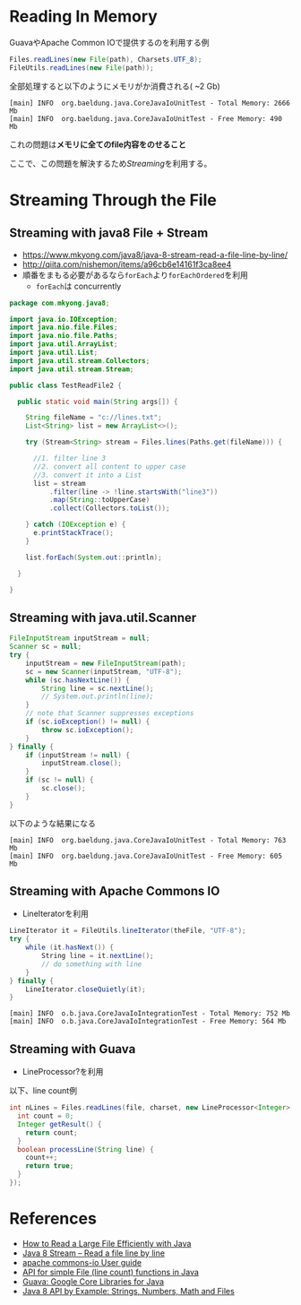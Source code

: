 


# Reading In Memory

GuavaやApache Common IOで提供するのを利用する例

```java
Files.readLines(new File(path), Charsets.UTF_8);
FileUtils.readLines(new File(path));
```

全部処理すると以下のようにメモリがか消費される( ~2 Gb)

```
[main] INFO  org.baeldung.java.CoreJavaIoUnitTest - Total Memory: 2666 Mb
[main] INFO  org.baeldung.java.CoreJavaIoUnitTest - Free Memory: 490 Mb
```

これの問題は**メモリに全てのfile内容をのせること**

ここで、この問題を解決するため*Streaming*を利用する。



# Streaming Through the File

## Streaming with java8 File + Stream

+ <https://www.mkyong.com/java8/java-8-stream-read-a-file-line-by-line/>
+ <http://qiita.com/nishemon/items/a96cb6e14161f3ca8ee4>
+ 順番をまもる必要があるなら`forEach`より`forEachOrdered`を利用
  + `forEach`は concurrently

```java
package com.mkyong.java8;

import java.io.IOException;
import java.nio.file.Files;
import java.nio.file.Paths;
import java.util.ArrayList;
import java.util.List;
import java.util.stream.Collectors;
import java.util.stream.Stream;

public class TestReadFile2 {

  public static void main(String args[]) {

    String fileName = "c://lines.txt";
    List<String> list = new ArrayList<>();

    try (Stream<String> stream = Files.lines(Paths.get(fileName))) {

      //1. filter line 3
      //2. convert all content to upper case
      //3. convert it into a List
      list = stream
          .filter(line -> !line.startsWith("line3"))
          .map(String::toUpperCase)
          .collect(Collectors.toList());

    } catch (IOException e) {
      e.printStackTrace();
    }

    list.forEach(System.out::println);

  }

}
```


## Streaming with java.util.Scanner

```java
FileInputStream inputStream = null;
Scanner sc = null;
try {
    inputStream = new FileInputStream(path);
    sc = new Scanner(inputStream, "UTF-8");
    while (sc.hasNextLine()) {
        String line = sc.nextLine();
        // System.out.println(line);
    }
    // note that Scanner suppresses exceptions
    if (sc.ioException() != null) {
        throw sc.ioException();
    }
} finally {
    if (inputStream != null) {
        inputStream.close();
    }
    if (sc != null) {
        sc.close();
    }
}
```

以下のような結果になる
```
[main] INFO  org.baeldung.java.CoreJavaIoUnitTest - Total Memory: 763 Mb
[main] INFO  org.baeldung.java.CoreJavaIoUnitTest - Free Memory: 605 Mb
```

## Streaming with Apache Commons IO

+ LineIteratorを利用

```java
LineIterator it = FileUtils.lineIterator(theFile, "UTF-8");
try {
    while (it.hasNext()) {
        String line = it.nextLine();
        // do something with line
    }
} finally {
    LineIterator.closeQuietly(it);
}
```

```
[main] INFO  o.b.java.CoreJavaIoIntegrationTest - Total Memory: 752 Mb
[main] INFO  o.b.java.CoreJavaIoIntegrationTest - Free Memory: 564 Mb
```

## Streaming with Guava

+ LineProcessor?を利用

以下、line count例
```java
int nLines = Files.readLines(file, charset, new LineProcessor<Integer>() {
  int count = 0;
  Integer getResult() {
    return count;
  }
  boolean processLine(String line) {
    count++;
    return true;
  }
});
```


# References

+ [How to Read a Large File Efficiently with Java](http://www.baeldung.com/java-read-lines-large-file)
+ [Java 8 Stream – Read a file line by line](https://www.mkyong.com/java8/java-8-stream-read-a-file-line-by-line/)
+ [apache commons-io User guide](https://commons.apache.org/proper/commons-io/description.html)
+ [API for simple File (line count) functions in Java](http://stackoverflow.com/questions/9691420/api-for-simple-file-line-count-functions-in-java)
+ [Guava: Google Core Libraries for Java](https://github.com/google/guava)
+ [Java 8 API by Example: Strings, Numbers, Math and Files](http://winterbe.com/posts/2015/03/25/java8-examples-string-number-math-files/)

